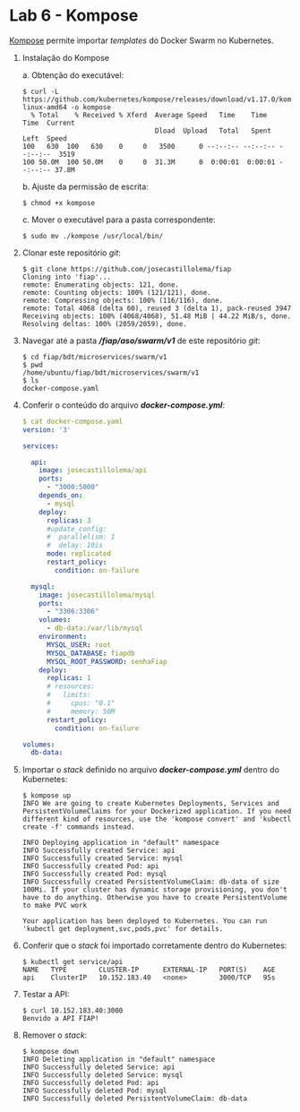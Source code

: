 # Lab 6 - Kompose

[Kompose](https://kompose.io/) permite importar *templates* do Docker Swarm no Kubernetes.
 
1. Instalação do Kompose

    a. Obtenção do executável:
    ```
    $ curl -L https://github.com/kubernetes/kompose/releases/download/v1.17.0/kompose-linux-amd64 -o kompose
      % Total    % Received % Xferd  Average Speed   Time    Time     Time  Current
                                     Dload  Upload   Total   Spent    Left  Speed
    100   630  100   630    0     0   3500      0 --:--:-- --:--:-- --:--:--  3519
    100 50.0M  100 50.0M    0     0  31.3M      0  0:00:01  0:00:01 --:--:-- 37.8M
    ```
    b. Ajuste da permissão de escrita:
    ```
    $ chmod +x kompose
    ```
    c. Mover o executável para a pasta correspondente:
    ```
    $ sudo mv ./kompose /usr/local/bin/
    ```

2. Clonar este repositório *git*:
    ```
    $ git clone https://github.com/josecastillolema/fiap
    Cloning into 'fiap'...
    remote: Enumerating objects: 121, done.
    remote: Counting objects: 100% (121/121), done.
    remote: Compressing objects: 100% (116/116), done.
    remote: Total 4068 (delta 60), reused 3 (delta 1), pack-reused 3947
    Receiving objects: 100% (4068/4068), 51.48 MiB | 44.22 MiB/s, done.
    Resolving deltas: 100% (2059/2059), done.
    ```

3. Navegar até a pasta ***/fiap/aso/swarm/v1*** de este repositório *git*:
    ```
    $ cd fiap/bdt/microservices/swarm/v1
    $ pwd
    /home/ubuntu/fiap/bdt/microservices/swarm/v1
    $ ls
    docker-compose.yaml
    ```
    
4. Conferir o conteúdo do arquivo ***docker-compose.yml***:
    ```yaml
    $ cat docker-compose.yaml 
    version: '3'

    services:

      api:
        image: josecastillolema/api
        ports:
          - "3000:5000"
        depends_on:
          - mysql
        deploy:
          replicas: 3
          #update_config:
          #  parallelism: 1
          #  delay: 10is
          mode: replicated
          restart_policy:
            condition: on-failure

      mysql:
        image: josecastillolema/mysql
        ports:
          - "3306:3306"
        volumes:
          - db-data:/var/lib/mysql
        environment:
          MYSQL_USER: root
          MYSQL_DATABASE: fiapdb
          MYSQL_ROOT_PASSWORD: senhaFiap
        deploy:
          replicas: 1
          # resources:
          #   limits:
          #     cpus: "0.1"
          #     memory: 50M
          restart_policy:
            condition: on-failure

    volumes:
      db-data:
    ```

5. Importar o *stack* definido no arquivo ***docker-compose.yml*** dentro do Kubernetes:
    ```
    $ kompose up
    INFO We are going to create Kubernetes Deployments, Services and PersistentVolumeClaims for your Dockerized application. If you need different kind of resources, use the 'kompose convert' and 'kubectl create -f' commands instead. 

    INFO Deploying application in "default" namespace 
    INFO Successfully created Service: api            
    INFO Successfully created Service: mysql          
    INFO Successfully created Pod: api                
    INFO Successfully created Pod: mysql              
    INFO Successfully created PersistentVolumeClaim: db-data of size 100Mi. If your cluster has dynamic storage provisioning, you don't have to do anything. Otherwise you have to create PersistentVolume to make PVC work 

    Your application has been deployed to Kubernetes. You can run 'kubectl get deployment,svc,pods,pvc' for details.
    ```

6. Conferir que o *stack* foi importado corretamente dentro do Kubernetes:
    ```
    $ kubectl get service/api
    NAME   TYPE        CLUSTER-IP      EXTERNAL-IP   PORT(S)    AGE
    api    ClusterIP   10.152.183.40   <none>        3000/TCP   95s
    ```

7. Testar a API:
    ```
    $ curl 10.152.183.40:3000
    Benvido a API FIAP!
    ```
8. Remover o *stack*:
    ```
    $ kompose down
    INFO Deleting application in "default" namespace  
    INFO Successfully deleted Service: api            
    INFO Successfully deleted Service: mysql          
    INFO Successfully deleted Pod: api                
    INFO Successfully deleted Pod: mysql              
    INFO Successfully deleted PersistentVolumeClaim: db-data 
    ```
